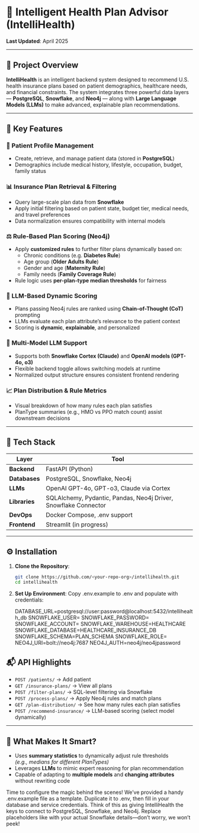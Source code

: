 # 🧠 Intelligent Health Plan Advisor (IntelliHealth)

**Last Updated**: April 2025

---

## 📝 Project Overview

**IntelliHealth** is an intelligent backend system designed to recommend U.S. health insurance plans based on patient demographics, healthcare needs, and financial constraints. The system integrates three powerful data layers — **PostgreSQL**, **Snowflake**, and **Neo4j** — along with **Large Language Models (LLMs)** to make advanced, explainable plan recommendations.

---

## 🎯 Key Features

### 🔐 Patient Profile Management
- Create, retrieve, and manage patient data (stored in **PostgreSQL**)
- Demographics include medical history, lifestyle, occupation, budget, family status

### 📊 Insurance Plan Retrieval & Filtering
- Query large-scale plan data from **Snowflake**
- Apply initial filtering based on patient state, budget tier, medical needs, and travel preferences
- Data normalization ensures compatibility with internal models

### ⚖️ Rule-Based Plan Scoring (Neo4j)
- Apply **customized rules** to further filter plans dynamically based on:
  - Chronic conditions (e.g. **Diabetes Rule**)
  - Age group (**Older Adults Rule**)
  - Gender and age (**Maternity Rule**)
  - Family needs (**Family Coverage Rule**)
- Rule logic uses **per-plan-type median thresholds** for fairness

### 🤖 LLM-Based Dynamic Scoring
- Plans passing Neo4j rules are ranked using **Chain-of-Thought (CoT)** prompting
- LLMs evaluate each plan attribute’s relevance to the patient context
- Scoring is **dynamic**, **explainable**, and personalized


### 🔄 Multi-Model LLM Support
- Supports both **Snowflake Cortex (Claude)** and **OpenAI models (GPT-4o, o3)**
- Flexible backend toggle allows switching models at runtime
- Normalized output structure ensures consistent frontend rendering

### 📈 Plan Distribution & Rule Metrics
- Visual breakdown of how many rules each plan satisfies
- PlanType summaries (e.g., HMO vs PPO match count) assist downstream decisions

---

## 🧰 Tech Stack

| Layer            | Tool                          |
|------------------|-------------------------------|
| **Backend**      | FastAPI (Python)              |
| **Databases**    | PostgreSQL, Snowflake, Neo4j  |
| **LLMs**         | OpenAI GPT-4o, GPT-o3, Claude via Cortex |
| **Libraries**    | SQLAlchemy, Pydantic, Pandas, Neo4j Driver, Snowflake Connector |
| **DevOps**       | Docker Compose, .env support  |
| **Frontend**     | Streamlit (in progress)       |

---

## ⚙️ Installation

1. **Clone the Repository**:
   ```bash
   git clone https://github.com/<your-repo-org>/intellihealth.git
   cd intellihealth

2. **Set Up Environment**:
   Copy .env.example to .env and populate with credentials:
   
   DATABASE_URL=postgresql://user:password@localhost:5432/intellihealth_db
   SNOWFLAKE_USER=<your-user>
   SNOWFLAKE_PASSWORD=<your-password>
   SNOWFLAKE_ACCOUNT=<your-account>
   SNOWFLAKE_WAREHOUSE=HEALTHCARE
   SNOWFLAKE_DATABASE=HEALTHCARE_INSURANCE_DB
   SNOWFLAKE_SCHEMA=PLAN_SCHEMA
   SNOWFLAKE_ROLE=<your-role>
   NEO4J_URI=bolt://neo4j:7687
   NEO4J_AUTH=neo4j/neo4jpassword


## 📬 API Highlights

- `POST /patients/` → Add patient
- `GET /insurance-plans/` → View all plans
- `POST /filter-plans/` → SQL-level filtering via Snowflake
- `POST /process-plans/` → Apply Neo4j rules and match plans
- `GET /plan-distribution/` → See how many rules each plan satisfies
- `POST /recommend-insurance/` → LLM-based scoring (select model dynamically)

---

## 🧠 What Makes It Smart?

- Uses **summary statistics** to dynamically adjust rule thresholds  
  _(e.g., medians for different PlanTypes)_
- Leverages **LLMs** to mimic expert reasoning for plan recommendation
- Capable of adapting to **multiple models** and **changing attributes** without rewriting code

 Time to configure the magic behind the scenes! We’ve provided a handy .env.example file as a template. Duplicate it to .env, then fill in your database and service credentials. 
 Think of this as giving IntelliHealth the keys to connect to PostgreSQL, Snowflake, and Neo4j. Replace placeholders like <your-user> with your actual Snowflake details—don’t 
 worry, we won’t peek!
